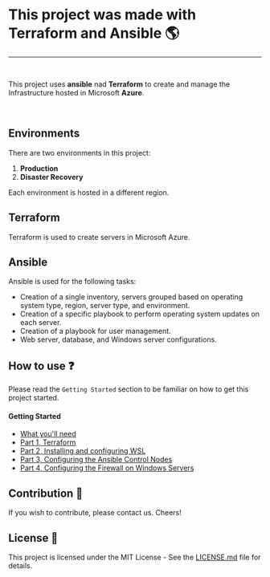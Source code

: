 
# This project was made with Terraform and Ansible :earth_americas: 
---


<br/>

This project uses **ansible** nad **Terraform** to create and manage the Infrastructure hosted in Microsoft **Azure**.

<br/>

## Environments

There are two environments in this project:

1. **Production**
2. **Disaster Recovery**

Each environment is hosted in a different region.

## Terraform

Terraform is used to create servers in Microsoft Azure.


## Ansible

Ansible is used for the following tasks:

- Creation of a single inventory, servers grouped based on operating system type, region, server type, and environment.
- Creation of a specific playbook to perform operating system updates on each server.
- Creation of a playbook for user management.
- Web server, database, and Windows server configurations.


## How to use :question:

Please read the `Getting Started` section to be familiar on how to get this project started.

#### Getting Started
- [What you'll need](0.%20Getting%20Started/Readme.md)
- [Part 1, Terraform](0.%20Getting%20Started/Part1.md )
- [Part 2, Installing and configuring WSL](0.%20Getting%20Started/Part2.md)
- [Part 3, Configuring the Ansible Control Nodes](0.%20Getting%20Started/Part3.md)
- [Part 4, Configuring the Firewall on Windows Servers](0.%20Getting%20Started/Part4.md)


## Contribution :handshake:

If you wish to contribute, please contact us. Cheers!

## License :scroll:

This project is licensed under the MIT License - See the [LICENSE.md](#license-) file for details.
